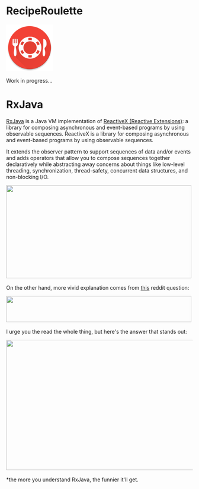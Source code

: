 # RecipeRoulette


<img src="https://github.com/ViksaaSkool/RecipeRoulette/blob/master/art/logo.png" width="126" height="126"/>


Work in progress...


# RxJava

[RxJava](http://bit.ly/2dhIk0R) is a Java VM implementation of [ReactiveX (Reactive Extensions)](http://bit.ly/2dhJ3iq): a library for composing asynchronous and event-based programs by using observable sequences. ReactiveX is a library for composing asynchronous and event-based programs by using observable sequences.

It extends the observer pattern to support sequences of data and/or events and adds operators that allow you to compose sequences together declaratively while abstracting away concerns about things like low-level threading, synchronization, thread-safety, concurrent data structures, and non-blocking I/O. 

<img src="http://bit.ly/2e6xfT6" width="500" height="250"/>

On the other hand, more vivid explanation comes from [this](http://bit.ly/2dhIe9m) reddit question:

<img src="http://bit.ly/2e6yi5s" width="500" height="70"/>


I urge you the read the whole thing, but here's the answer that stands out:

<img src="http://bit.ly/2e6yKAK" width="600" height="350"/>


*the more you understand RxJava, the funnier it'll get.
